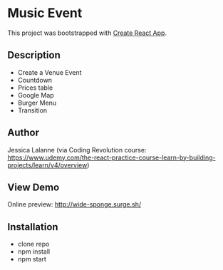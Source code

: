# Music Event

This project was bootstrapped with [Create React App](https://github.com/facebookincubator/create-react-app).

## Description

- Create a Venue Event
- Countdown
- Prices table
- Google Map
- Burger Menu
- Transition

## Author
Jessica Lalanne (via Coding Revolution course: https://www.udemy.com/the-react-practice-course-learn-by-building-projects/learn/v4/overview)

## View Demo
Online preview: http://wide-sponge.surge.sh/

## Installation
- clone repo
- npm install
- npm start
